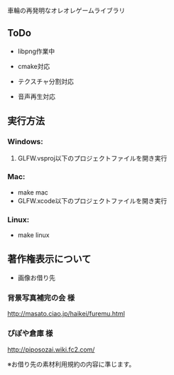 ﻿車輪の再発明なオレオレゲームライブラリ

## ToDo

* libpng作業中

* cmake対応
* テクスチャ分割対応
* 音声再生対応

## 実行方法

### Windows:

1. GLFW.vsproj以下のプロジェクトファイルを開き実行

### Mac:
- make mac
- GLFW.xcode以下のプロジェクトファイルを開き実行

### Linux:
- make linux

## 著作権表示について

+ 画像お借り先

### 背景写真補完の会 様
http://masato.ciao.jp/haikei/furemu.html

### ぴぽや倉庫 様
http://piposozai.wiki.fc2.com/

※お借り先の素材利用規約の内容に準じます。
